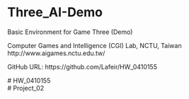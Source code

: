 # Three_AI-Demo
Basic Environment for Game Three (Demo)<br>
<p>
Computer Games and Intelligence (CGI) Lab, NCTU, Taiwan<br>
http://www.aigames.nctu.edu.tw/<br>
<p>
<p>
GitHub URL:
https://github.com/Lafeir/HW_0410155
<p>
<p>
# HW_0410155<br>
# Project_02
<p>
  
